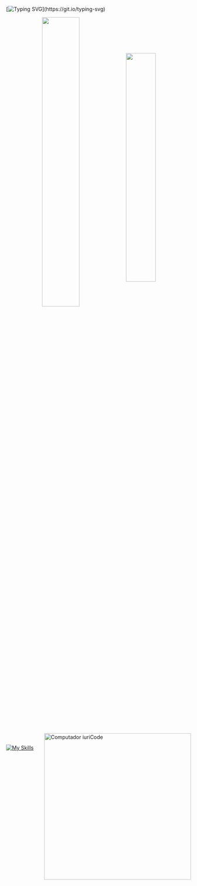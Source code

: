 [![Typing SVG](https://readme-typing-svg.herokuapp.com?color=FF3670&size=35&center=true&vCenter=true&width=1000&lines=Welcome+to+my+GitHub+profile!;My+name+is+David;.)](https://git.io/typing-svg)




<div align="center" style="margin-bottom:200px">
 <img width=45% align="center" src="https://github-readme-stats.vercel.app/api?username=daviidvh&theme=radical&show_icons=true" />
 <img width=40% align="center" src="https://github-readme-stats.vercel.app/api/top-langs/?username=daviidvh&layout=compact&theme=radical" />
</div>

<img src="https://raw.githubusercontent.com/MicaelliMedeiros/micaellimedeiros/master/image/computer-illustration.png" min-width="400px" max-width="400px" width="400px" align="right" alt="Computador iuriCode">

<br>


[![My Skills](https://skillicons.dev/icons?i=java,kotlin,php,js,androidstudio,c,py,docker,laravel,react,vue,mysql,html,css,linux&perline=3)](https://skillicons.dev)

